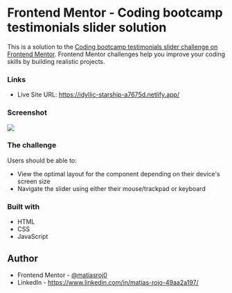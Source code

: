 # Frontend Mentor - Coding bootcamp testimonials slider solution

This is a solution to the [Coding bootcamp testimonials slider challenge on Frontend Mentor](https://www.frontendmentor.io/challenges/coding-bootcamp-testimonials-slider-4FNyLA8JL). Frontend Mentor challenges help you improve your coding skills by building realistic projects. 

### Links

- Live Site URL: https://idyllic-starship-a7675d.netlify.app/

### Screenshot

![](./design/desktop-design.jpg)

### The challenge

Users should be able to:

- View the optimal layout for the component depending on their device's screen size
- Navigate the slider using either their mouse/trackpad or keyboard

### Built with

- HTML
- CSS
- JavaScript

## Author

- Frontend Mentor - [@matiasroj0](https://www.frontendmentor.io/profile/matiasroj0)
- LinkedIn - https://www.linkedin.com/in/matias-rojo-49aa2a197/
